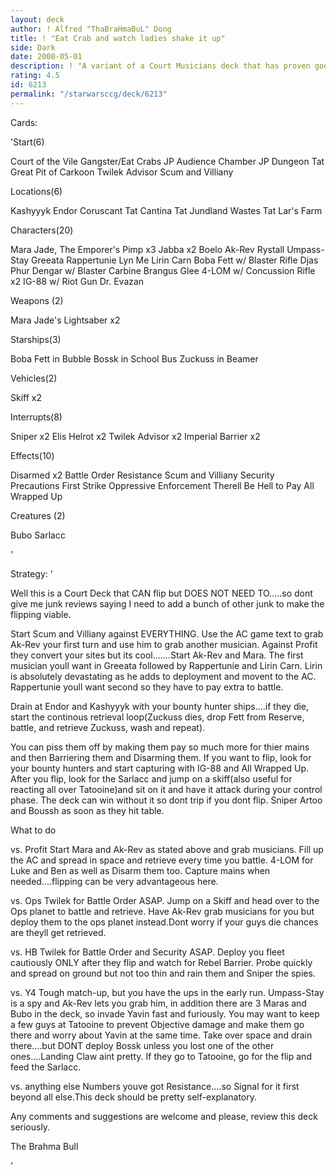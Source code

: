 ```yaml
---
layout: deck
author: ! Alfred "ThaBraHmaBuL" Dong
title: ! "Eat Crab and watch ladies shake it up"
side: Dark
date: 2000-05-01
description: ! "A variant of a Court Musicians deck that has proven good to me...."
rating: 4.5
id: 6213
permalink: "/starwarsccg/deck/6213"
---
```

Cards: 

'Start(6)

Court of the Vile Gangster/Eat Crabs
JP Audience Chamber
JP Dungeon
Tat Great Pit of Carkoon
Twilek Advisor
Scum and Villiany

Locations(6)

Kashyyyk
Endor
Coruscant
Tat Cantina
Tat Jundland Wastes
Tat Lar's Farm

Characters(20)

Mara Jade, The Emporer's Pimp x3
Jabba x2
Boelo
Ak-Rev
Rystall
Umpass-Stay
Greeata
Rappertunie
Lyn Me
Lirin Carn
Boba Fett w/ Blaster Rifle
Djas Phur
Dengar w/ Blaster Carbine
Brangus Glee
4-LOM w/ Concussion Rifle x2
IG-88 w/ Riot Gun
Dr. Evazan

Weapons (2)

Mara Jade's Lightsaber x2

Starships(3)

Boba Fett in Bubble
Bossk in School Bus
Zuckuss in Beamer

Vehicles(2)

Skiff x2

Interrupts(8)

Sniper x2
Elis Helrot x2
Twilek Advisor x2
Imperial Barrier x2

Effects(10)

Disarmed x2
Battle Order
Resistance
Scum and Villiany
Security Precautions
First Strike
Oppressive Enforcement
Therell Be Hell to Pay
All Wrapped Up

Creatures (2)

Bubo
Sarlacc

'

Strategy: '

Well this is a Court Deck that CAN flip but DOES NOT NEED TO.....so dont give me junk reviews saying I need to add a bunch of other junk to make the flipping viable.

Start Scum and Villiany against EVERYTHING. Use the AC game text to grab Ak-Rev your first turn and use him to grab another musician. Against Profit they convert your sites but its cool.......Start Ak-Rev and Mara. The first musician youll want in Greeata followed by Rappertunie and Lirin Carn. Lirin is absolutely devastating as he adds to deployment and movent to the AC. Rappertunie youll want second so they have to pay extra to battle.

Drain at Endor and Kashyyyk with your bounty hunter ships....if they die, start the continous retrieval loop(Zuckuss dies, drop Fett from Reserve, battle, and retrieve Zuckuss, wash and repeat).

You can piss them off by making them pay so much more for thier mains and then Barriering them and Disarming them. If you want to flip, look for your bounty hunters and start capturing with IG-88 and All Wrapped Up. After you flip, look for the Sarlacc and jump on a skiff(also useful for reacting all over Tatooine)and sit on it and have it attack during your control phase. The deck can win without it so dont trip if you dont flip. Sniper Artoo and Boussh as soon as they hit table.

What to do

vs. Profit Start Mara and Ak-Rev as stated above and grab musicians. Fill up the AC and spread in space and retrieve every time you battle. 4-LOM for Luke and Ben as well as Disarm them too. Capture mains when needed....flipping can be very advantageous here.

vs. Ops Twilek for Battle Order ASAP. Jump on a Skiff and head over to the Ops planet to battle and retrieve. Have Ak-Rev grab musicians for you but deploy them to the ops planet instead.Dont worry if your guys die chances are theyll get retrieved.

vs. HB Twilek for Battle Order and Security ASAP. Deploy you fleet cautiously ONLY after they flip and watch for Rebel Barrier. Probe quickly and spread on ground but not too thin and rain them and Sniper the spies.

vs. Y4 Tough match-up, but you have the ups in the early run. Umpass-Stay is a spy and Ak-Rev lets you grab him, in addition there are 3 Maras and Bubo in the deck, so invade Yavin fast and furiously. You may want to keep a few guys at Tatooine to prevent Objective damage and make them go there and worry about Yavin at the same time. Take over space and drain there....but DONT deploy Bossk unless you lost one of the other ones....Landing Claw aint pretty. If they go to Tatooine, go for the flip and feed the Sarlacc.

vs. anything else Numbers youve got Resistance....so Signal for it first beyond all else.This deck should be pretty self-explanatory.


Any comments and suggestions are welcome and please, review this deck seriously.

The Brahma Bull

'
